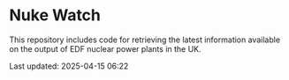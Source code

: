# Nuke Watch

This repository includes code for retrieving the latest information available on the output of EDF nuclear power plants in the UK.

Last updated: 2025-04-15 06:22